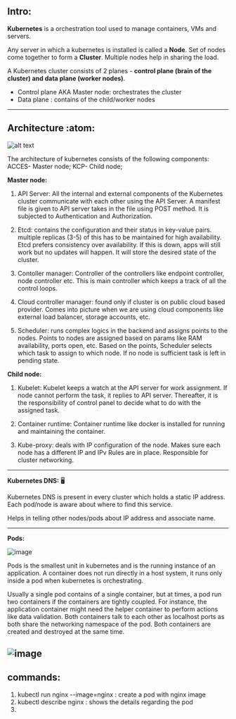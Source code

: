 ## Intro:

**Kubernetes** is a orchestration tool used to manage containers, VMs and servers. 

Any server in which a kubernetes is installed is called a **Node**. Set of nodes come together to form a **Cluster**. Multiple nodes help in sharing the load.   

A Kubernetes cluster consists of 2 planes - **control plane (brain of the cluster) and data plane (worker nodes)**. 
  - Control plane AKA Master node: orchestrates the cluster
  - Data plane : contains of the child/worker nodes
---------------------------------------------------------------------------------------------------------------------------------------------------------------------
## Architecture :atom:

![alt text](https://d33wubrfki0l68.cloudfront.net/2475489eaf20163ec0f54ddc1d92aa8d4c87c96b/e7c81/images/docs/components-of-kubernetes.svg)

The architecture of kubernetes consists of the following components: ACCES- Master node; KCP- Child node;

**Master node:**
1. API Server: All the internal and external components of the Kubernetes cluster communicate with each other using the API Server. A manifest file is given to API server takes in the file using POST method. It is subjected to Authentication and Authorization.

2. Etcd: contains the configuration and their status in key-value pairs. multiple replicas (3-5) of this has to be maintained for high availability. Etcd prefers consistency over availability. If this is down, apps will still work but no updates will happen. It will store the desired state of the cluster.

3. Contoller manager: Controller of the controllers like endpoint controller, node controller etc. This is main controller which keeps a track of all the control loops.

4. Cloud controller manager: found only if cluster is on public cloud based provider. Comes into picture when we are using cloud components like external load balancer, storage accounts, etc.

5. Scheduler: runs complex logics in the backend and assigns points to the nodes. Points to nodes are assigned based on params like RAM availability, ports open, etc. Based on the points, Scheduler selects which task to assign to which node. If no node is sufficient task is left in pending state.

**Child node:**
1. Kubelet: Kubelet keeps a watch at the API server for work assignment. If node cannot perform the task, it replies to API server. Thereafter, it is the responsibility of control panel to decide what to do with the assigned task. 

2. Container runtime: Container runtime like docker is installed for running and maintaining the container.

3. Kube-proxy: deals with IP configuration of the node. Makes sure each node has a different IP and IPv Rules are in place. Responsible for cluster networking.
---------------------------------------------------------------------------------------------------------------------------------------------------------------------
**Kubernetes DNS:** :desktop_computer:

Kubernetes DNS is present in every cluster which holds a static IP address. Each pod/node is aware about where to find this service. 

Helps in telling other nodes/pods about IP address and associate name.

---------------------------------------------------------------------------------------------------------------------------------------------------------------------
**Pods:**

![image](https://user-images.githubusercontent.com/16974457/203921780-722ebf63-f8d4-4c1f-a40b-dc5d52adf645.png)

Pods is the smallest unit in kubernetes and is the running instance of an application. A container does not run directly in a host system, it runs only inside a pod when kubernetes is orchestrating. 

Usually a single pod contains of a single container, but at times, a pod run two containers if the containers are tightly coupled. For instance, the application container might need the helper container to perform actions like data validation. Both containers talk to each other as localhost ports as both share the networking namespace of the pod. Both containers are created and destroyed at the same time.

![image](https://user-images.githubusercontent.com/16974457/203922500-a499286f-324b-40e8-83a0-ccd04b7aad68.png)
---------------------------------------------------------------------------------------------------------------------------------------------------------------------

## commands:

1. kubectl run nginx --image=nginx : create a pod with nginx image
2. kubectl describe nginx : shows the details regarding the pod
3. 
